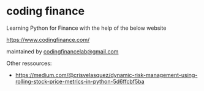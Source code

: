 # coding finance

Learning Python for Finance with the help of the below website

https://www.codingfinance.com/

maintained by codingfinancelab@gmail.com


Other ressources:

- https://medium.com/@crisvelasquez/dynamic-risk-management-using-rolling-stock-price-metrics-in-python-5d6ffcbf5ba
